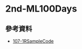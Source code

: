 # 2nd-ML100Days
## 參考資料
  - [107-1RSampleCode](https://drive.google.com/file/d/1HvYyxpPtp2QfSaAGiLbpc7tVFA4LSPuD/view) 
